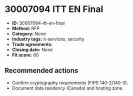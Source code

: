 # 30007094 ITT  EN Final

- **ID:** 30007094-itt-en-final
- **Method:** RFP
- **Category:** None
- **Industry tags:** it-services, security
- **Trade agreements:** 
- **Closing date:** None
- **Fit score:** 60

## Recommended actions
- Confirm cryptography requirements (FIPS 140-2/140-3).
- Document data residency (Canada) and hosting zone.
